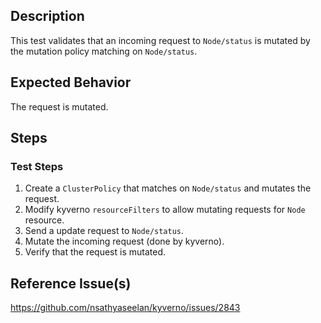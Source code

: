 ## Description

This test validates that an incoming request to `Node/status` is mutated by the mutation policy matching
on `Node/status`.

## Expected Behavior

The request is mutated.

## Steps

### Test Steps

1. Create a `ClusterPolicy` that matches on `Node/status` and mutates the request.
2. Modify kyverno `resourceFilters` to allow mutating requests for `Node` resource.
3. Send a update request to `Node/status`.
4. Mutate the incoming request (done by kyverno).
5. Verify that the request is mutated.

## Reference Issue(s)

https://github.com/nsathyaseelan/kyverno/issues/2843
